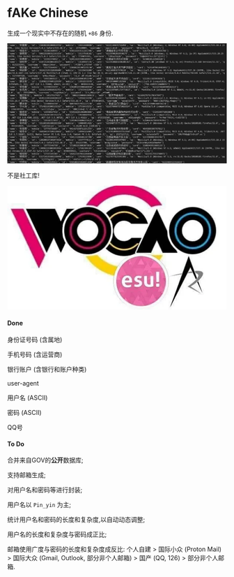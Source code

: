 # fAKe Chinese

生成一个现实中不存在的随机 `+86` 身份.

![](./img/s1.png)

不是社工库!

![](./img/WCesuA.png)

#### Done

身份证号码 (含属地)

手机号码 (含运营商)

银行账户 (含银行和账户种类)

user-agent

用户名 (ASCII)

密码 (ASCII)

QQ号

#### To Do

合并来自GOV的**公开**数据库;

支持邮箱生成;

对用户名和密码等进行封装;

用户名以 `Pin_yin` 为主;

统计用户名和密码的长度和复杂度,以自动动态调整;

用户名的长度和复杂度与密码成正比;

邮箱使用广度与密码的长度和复杂度成反比:
    个人自建 > 国际小众 (Proton Mail) > 国际大众 (Gmail, Outlook, 部分非个人邮箱) > 国产 (QQ, 126) > 部分非个人邮箱.
